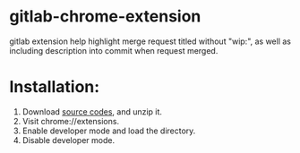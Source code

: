 # gitlab-chrome-extension
gitlab extension help highlight merge request titled without "wip:", as well as including description into commit when request merged.

# Installation:
1. Download [source codes](https://github.com/kuangchanglang/gitlab-chrome-extension/archive/master.zip), and unzip it.
2. Visit chrome://extensions.
3. Enable developer mode and load the directory.
4. Disable developer mode.

